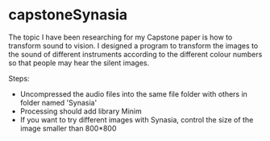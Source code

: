 # capstoneSynasia
The topic I have been researching for my Capstone paper is how to transform sound to vision. I designed a program to transform the images to the sound of different instruments according to the different colour numbers so that people may hear the silent images. 


Steps:
- Uncompressed the audio files into the same file folder with others in folder named 'Synasia'
- Processing should add library Minim
- If you want to try different images with Synasia, control the size of the image smaller than 800*800
